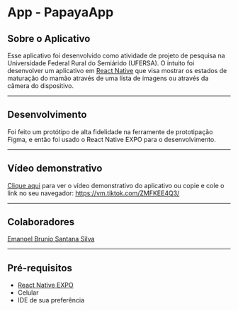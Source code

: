 # App - PapayaApp

## Sobre o Aplicativo
Esse aplicativo foi desenvolvido como atividade de projeto de pesquisa na Universidade Federal Rural do Semiárido (UFERSA). O intuito foi desenvolver um aplicativo em <a href= "https://reactnative.dev/" target="_blank" >React Native</a> que visa mostrar os estados de maturação do mamão através de uma lista de imagens ou através da câmera do dispositivo.

<hr>

## Desenvolvimento
Foi feito um protótipo de alta fidelidade na ferramente de prototipação Figma, e então foi usado o React Native EXPO para o desenvolvimento.

<hr>

## Vídeo demonstrativo
<a href="https://vm.tiktok.com/ZMFKEE4Q3/" target="_blank">Clique aqui</a> para ver o vídeo demonstrativo do aplicativo ou copie e cole o link no seu navegador: https://vm.tiktok.com/ZMFKEE4Q3/
<hr>

## Colaboradores
<a href="https://github.com/emanoelbrunio" target="_blank">Emanoel Brunio Santana Silva</a>

<hr>

## Pré-requisitos
<ul>
    <li><a href="https://reactnative.dev/" target="_blank">React Native EXPO</a></li>
    <li>Celular</li>
    <li>IDE de sua preferência</li>
</ul>

